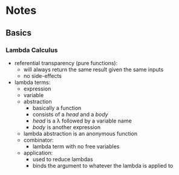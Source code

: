 # Notes

## Basics

### Lambda Calculus

* referential transparency (pure functions):
    * will always return the same result given the same inputs
    * no side-effects
* lambda terms:
    * expression
    * variable
    * abstraction
        * basically a function
        * consists of a _head_ and a _body_
        * _head_ is a λ followed by a variable name
        * _body_ is another expression
    * lambda abstraction is an anonymous function
    * combinator:
        * lambda term with no free variables
    * application:
        * used to reduce lambdas
        * binds the argument to whatever the lambda is applied to
